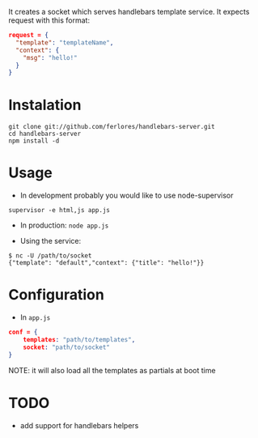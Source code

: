 It creates a socket which serves handlebars template service. It expects request with this format:

```json
request = {
  "template": "templateName",
  "context": {
    "msg": "hello!"
  }
}
```

Instalation
===========

```
git clone git://github.com/ferlores/handlebars-server.git
cd handlebars-server
npm install -d
```

Usage
=====

* In development probably you would like to use node-supervisor

```supervisor -e html,js app.js```

* In production:
```node app.js```

* Using the service:
```
$ nc -U /path/to/socket
{"template": "default","context": {"title": "hello!"}}
```


Configuration
=============

* In ```app.js``` 
```json
conf = {
	templates: "path/to/templates",
	socket: "path/to/socket"
}
```
NOTE: it will also load all the templates as partials at boot time

TODO
====

* add support for handlebars helpers
